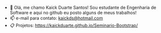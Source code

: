 - 👋 Olá, me chamo Kaick Duarte Santos! Sou estudante de Engenharia de Software e aqui no github eu posto alguns de meus trabalhos!
- 📫 e-mail para contato: kaickds@hotmail.com
- 📋 Projetos: https://kaickduarte.github.io/Seminario-Bootstrap/

<!---
kaickduarte/kaickduarte is a ✨ special ✨ repository because its `README.md` (this file) appears on your GitHub profile.
You can click the Preview link to take a look at your changes.
--->

